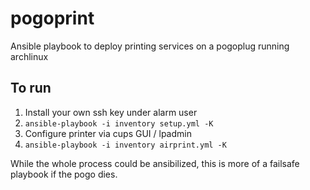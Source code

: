# pogoprint
Ansible playbook to deploy printing services on a pogoplug running archlinux

## To run
1. Install your own ssh key under alarm user
2. ```ansible-playbook -i inventory setup.yml -K```
3. Configure printer via cups GUI / lpadmin
4. ```ansible-playbook -i inventory airprint.yml -K```

While the whole process could be ansibilized, this is more of a failsafe playbook if the pogo dies.
